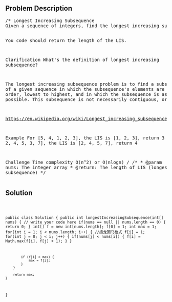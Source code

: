 <!--
<style>
  body { font-family: Arial, sans-serif; }
  .container { max-width: 200px; margin: 0 auto; padding: 10px; }
  .comment-block { background-color: #f9f9f9; padding: 10px; border-left: 5px solid #ccc; width: 200px; margin: 20px auto; overflow-wrap: break-word; white-space: pre-wrap; }
  .code-block { background-color: #f4f4f4; padding: 10px; border: 1px solid #ddd; width: 50%; margin: 20px auto; overflow-wrap: break-word; white-space: pre-wrap; }
</style>
-->

<div class='container'>
<h2>Problem Description</h2>
<div class='comment-block'>
<pre>
/* Longest Increasing Subsequence
Given a sequence of integers, find the longest increasing subsequence (LIS).

You code should return the length of the LIS.

Clarification
What's the definition of longest increasing subsequence?

The longest increasing subsequence problem is to find a subsequence of a given sequence in which the subsequence's elements are in sorted order, lowest to highest, and in which the subsequence is as long as possible. This subsequence is not necessarily contiguous, or unique.

https://en.wikipedia.org/wiki/Longest_increasing_subsequence

Example
For [5, 4, 1, 2, 3], the LIS is [1, 2, 3], return 3
For [4, 2, 4, 5, 3, 7], the LIS is [2, 4, 5, 7], return 4

Challenge 
Time complexity O(n^2) or O(nlogn)
*/
    /**
     * @param nums: The integer array
     * @return: The length of LIS (longest increasing subsequence)
     */
</pre>
</div>

<h2>Solution</h2>
<div class='code-block'>
<pre><code class='language-java'>

public class Solution {
    public int longestIncreasingSubsequence(int[] nums) {
        // write your code here
        if(nums == null || nums.length == 0) {
            return 0;
        }
        int[] f = new int[nums.length];
        f[0] = 1;
        int max = 1;
        for(int i = 1; i < nums.length; i++) { //接龙回马枪式
            f[i] = 1;
            for(int j = 0; j < i; j++) {
                if(nums[j] < nums[i]) {
                    f[i] = Math.max(f[i], f[j] + 1);
                }
            }
            
            if (f[i] > max) {
                max = f[i];
            }
        }
        
        return max;
    }
}
</code></pre>
</div>
</div>

